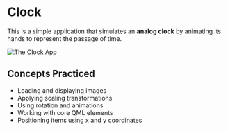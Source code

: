 # Clock

This is a simple application that simulates an **analog clock** by animating its hands to represent the passage of time.

![The Clock App](ClockApp.gif)

## Concepts Practiced

- Loading and displaying images
- Applying scaling transformations
- Using rotation and animations
- Working with core QML elements
- Positioning items using x and y coordinates
